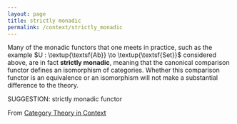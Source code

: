 ```yaml
---
layout: page
title: strictly monadic
permalink: /context/strictly_monadic
---
```

Many of the monadic functors that one meets in practice, such as the example $U : \textup{\textsf{Ab}} \to \textup{\textsf{Set}}$ considered above, are in fact **strictly monadic**, meaning that the canonical comparison functor defines an isomorphism of categories. Whether this comparison functor is an equivalence or an isomorphism will not make a substantial difference to the theory.

SUGGESTION: strictly monadic functor

From [Category Theory in Context](https://mathgloss.github.io/MathGloss/context.html)